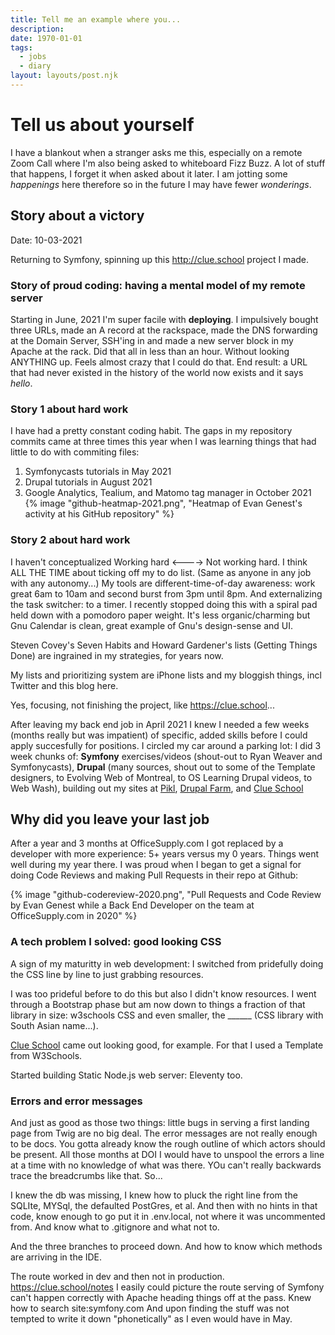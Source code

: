 ```yaml
---
title: Tell me an example where you...
description:
date: 1970-01-01
tags:
  - jobs  
  - diary  
layout: layouts/post.njk
---
```


# Tell us about yourself

I have a blankout when a stranger asks me this, especially on a remote Zoom Call where I'm also being asked to whiteboard Fizz Buzz. A lot of stuff that happens, I forget it when asked about it later. I am jotting some *happenings* here therefore so in the future I may have fewer *wonderings*.

## Story about a victory

Date: 10-03-2021  

Returning to Symfony, spinning up this http://clue.school project I made.  

### Story of proud coding: having a mental model of my remote server 

Starting in June, 2021 I'm super facile with __deploying__.  I impulsively bought three URLs, made an A record at the rackspace, made the DNS forwarding at the Domain Server, SSH'ing in and made a new server block in my Apache at the rack.  Did that all in less than an hour. Without looking ANYTHING up. Feels almost crazy that I could do that. End result: a URL that had never existed in the history of the world now exists and it says *hello*.


### Story 1 about hard work  
I have had a pretty constant coding habit.  The gaps in my repository commits came at three times this year when I was learning things that had little to do with commiting files:
1. Symfonycasts tutorials in May 2021  
2. Drupal tutorials in August 2021  
3.  Google Analytics, Tealium, and Matomo tag manager in October 2021  
{% image "github-heatmap-2021.png", "Heatmap of Evan Genest's activity at his GitHub repository" %}


### Story 2 about hard work  
I haven't conceptualized Working hard <----> Not working hard. I think ALL THE TIME about ticking off my to do list.  (Same as anyone in any job with any autonomy...)  My tools are different-time-of-day awareness: work great 6am to 10am and second burst from 3pm until 8pm.  And externalizing the task switcher: to a timer.  I recently stopped doing this with a spiral pad held down with a pomodoro paper weight. It's less organic/charming but Gnu Calendar is clean, great example of Gnu's design-sense and UI.  

Steven Covey's Seven Habits and Howard Gardener's lists (Getting Things Done) are ingrained in my strategies, for years now.

My lists and prioritizing system are iPhone lists and my bloggish things, incl Twitter and this blog here.  

Yes, focusing, not finishing the project, like https://clue.school...

After leaving my back end job in April 2021 I knew I needed a few weeks (months really but was impatient) of specific, added skills before I could apply succesfully for positions.  I circled my car around a parking lot: I did 3 week chunks of: __Symfony__ exercises/videos (shout-out to Ryan Weaver and Symfonycasts), __Drupal__ (many sources, shout out to some of the Template designers, to Evolving Web of Montreal, to OS Learning Drupal videos, to Web Wash), building out my sites at [Pikl](https://pikl.us/), [Drupal Farm](https://drupal.farm/), and [Clue School](https://www.clue.school/)

## Why did you leave your last job  
After a year and 3 months at OfficeSupply.com I got replaced by a developer with more experience: 5+ years versus my 0 years.  Things went well during my year there. I was proud when I began to get a signal for doing Code Reviews and making Pull Requests in their repo at Github:   

{% image "github-codereview-2020.png", "Pull Requests and Code Review by Evan Genest while a Back End Developer on the team at OfficeSupply.com in 2020" %}


### A tech problem I solved: good looking CSS   

A sign of my maturitty in web development: I switched from pridefully doing the CSS line by line to just grabbing resources.  
  
I was too prideful before to do this but also I didn't know resources. I went through a Bootstrap phase but am now down to things a fraction of that library in size: w3schools CSS and even smaller, the ______ (CSS library with South Asian name...).
  
[Clue School](https://www.clue.school/) came out looking good, for example.  For that I used a Template from W3Schools.

Started building Static Node.js web server: Eleventy too.  

 
### Errors and error messages

And just as good as those two things: little bugs in serving a first landing page from Twig are no big deal.  The error messages are not really enough to be docs.  You gotta already know the rough outline of which actors should be present.  All those months at DOI I would have to unspool the errors a line at a time with no knowledge of what was there.  YOu can't really backwards trace the breadcrumbs like that.  So...


I knew the db was missing, I knew how to pluck the right line from the SQLIte, MYSql, the defaulted PostGres, et al.  And then with no hints in that code, know enough to go put it in .env.local, not where it was uncommented from.  And know what to .gitignore and what not to.   

And the three branches to proceed down.  And how to know which methods are arriving in the IDE.   

The route worked in dev and then not in production.  https://clue.school/notes  I easily could picture the route serving of Symfony can't happen correctly with Apache heading things off at the pass.  Knew how to search site:symfony.com   And upon finding the stuff was not tempted to write it down "phonetically" as I even would have in May.  

